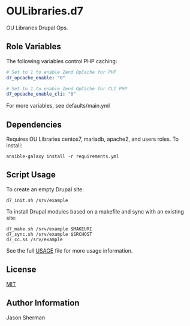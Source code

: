 OULibraries.d7
=========

OU Libraries Drupal Ops.

Role Variables
--------------

The following variables control PHP caching:

```yml
# Set to 1 to enable Zend OpCache for PHP
d7_opcache_enable: "0"

# Set to 1 to enable Zend OpCache for CLI PHP
d7_opcache_enable_cli: "0"

```

For more variables, see defaults/main.yml


Dependencies
------------

Requires OU Libraries centos7, mariadb, apache2, and users roles. To install:
```
ansible-galaxy install -r requirements.yml
```

Script Usage
----------------

To create an empty Drupal site:

```
d7_init.sh /srv/example
```

To install Drupal modules based on a makefile and sync with an existing site:

```
d7_make.sh /srv/example $MAKEURI
d7_sync.sh /srv/example $SRCHOST
d7_cc.ss /srv/example

```

See the full [USAGE](./USAGE.md) file for more usage information.


License
-------

[MIT](https://github.com/OULibraries/ansible-role-d7/blob/master/LICENSE)

Author Information
------------------

Jason Sherman
